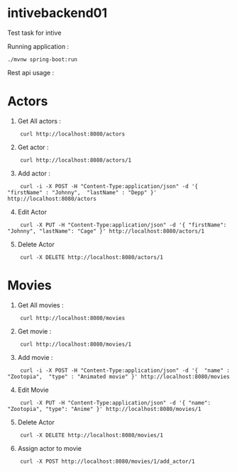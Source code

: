 # intivebackend01

Test task for intive

Running application : 
```
./mvnw spring-boot:run
```

Rest api usage :

# Actors

1) Get All actors : 
```
	curl http://localhost:8080/actors
```
2) Get actor : 
```
	curl http://localhost:8080/actors/1
```
3) Add actor :
```
	curl -i -X POST -H "Content-Type:application/json" -d '{  "firstName" : "Johnny",  "lastName" : "Depp" }' http://localhost:8080/actors
```
4) Edit Actor
```
	curl -X PUT -H "Content-Type:application/json" -d '{ "firstName": "Johnny", "lastName": "Cage" }' http://localhost:8080/actors/1
```
5) Delete Actor
```
	curl -X DELETE http://localhost:8080/actors/1
```	

# Movies

1) Get All movies : 
```
	curl http://localhost:8080/movies
```
2) Get movie :
``` 
	curl http://localhost:8080/movies/1
```
3) Add movie :
```
	curl -i -X POST -H "Content-Type:application/json" -d '{  "name" : "Zootopia",  "type" : "Animated movie" }' http://localhost:8080/movies
```
4) Edit Movie
```
	curl -X PUT -H "Content-Type:application/json" -d '{ "name": "Zootopia", "type": "Anime" }' http://localhost:8080/movies/1
```
5) Delete Actor
```
	curl -X DELETE http://localhost:8080/movies/1
```
6) Assign actor to movie
```
	curl -X POST http://localhost:8080/movies/1/add_actor/1
```	








